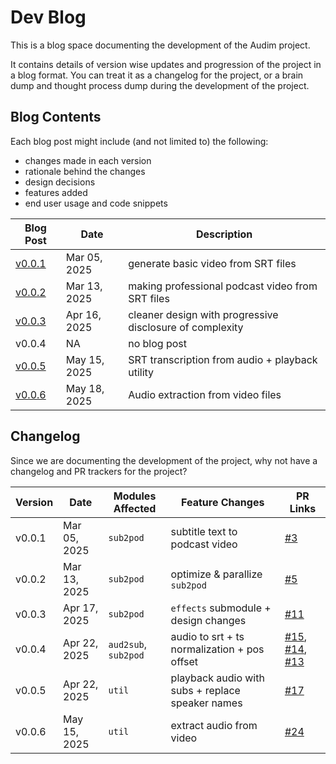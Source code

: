 # Dev Blog

This is a blog space documenting the development of the Audim project.

It contains details of version wise updates and progression of the project in a blog format.
You can treat it as a changelog for the project, or a brain dump and thought process dump during the development of the project.

## Blog Contents

Each blog post might include (and not limited to) the following:

- changes made in each version
- rationale behind the changes
- design decisions
- features added
- end user usage and code snippets

| Blog Post | Date | Description |
|-----------|------|-------------|
| [v0.0.1](v0.0.1.md) | Mar 05, 2025 | generate basic video from SRT files |
| [v0.0.2](v0.0.2.md) | Mar 13, 2025 | making professional podcast video from SRT files |
| [v0.0.3](v0.0.3.md) | Apr 16, 2025 | cleaner design with progressive disclosure of complexity |
| v0.0.4              | NA           | no blog post |
| [v0.0.5](v0.0.5.md) | May 15, 2025 | SRT transcription from audio + playback utility |
| [v0.0.6](v0.0.6.md) | May 18, 2025 | Audio extraction from video files |

## Changelog

Since we are documenting the development of the project, why not have a changelog and PR trackers for the project?

| Version | Date | Modules Affected | Feature Changes | PR Links |
|---------|------|------------------|-----------------|----------|
| v0.0.1  | Mar 05, 2025 | `sub2pod`            | subtitle text to podcast video                   | [#3](https://github.com/mratanusarkar/audim/pull/3) |
| v0.0.2  | Mar 13, 2025 | `sub2pod`            | optimize & parallize `sub2pod`                   | [#5](https://github.com/mratanusarkar/audim/pull/5) |
| v0.0.3  | Apr 17, 2025 | `sub2pod`            | `effects` submodule + design changes             | [#11](https://github.com/mratanusarkar/audim/pull/11) |
| v0.0.4  | Apr 22, 2025 | `aud2sub`, `sub2pod` | audio to srt + ts normalization + pos offset     | [#15](https://github.com/mratanusarkar/audim/pull/15), [#14](https://github.com/mratanusarkar/audim/pull/14), [#13](https://github.com/mratanusarkar/audim/pull/13) |
| v0.0.5  | Apr 22, 2025 | `util`               | playback audio with subs + replace speaker names | [#17](https://github.com/mratanusarkar/audim/pull/17) |
| v0.0.6  | May 15, 2025 | `util`               | extract audio from video                         | [#24](https://github.com/mratanusarkar/audim/pull/24) |
